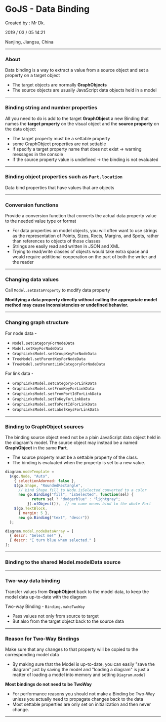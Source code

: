 # GoJS - Data Binding

Created by : Mr Dk.

2019 / 03 / 05 14:21

Nanjing, Jiangsu, China

---

### About

Data binding is a way to extract a value from a source object and set a property on a target object

* The target objects are normally __GraphObjects__
* The source objects are usually JavaScript data objects held in a model

---

### Binding string and number properties

All you need to do is add to the target __GraphObject__ a new Binding that names the __target property__ on the visual object and the __source property__ on the data object

* The target property must be a settable property
* some GraphObject properties are not settable
* If specify a target property name that does not exist &rarr; warning messages in the console
* If the source property value is undefined &rarr; the binding is not evaluated

---

### Binding object properties such as `Part.location`

Data bind properties that have values that are objects

---

### Conversion functions

Provide a conversion function that converts the actual data property value to the needed value type or format

* For data properties on model objects, you will often want to use strings as the representation of Points, Sizes, Rects, Margins, and Spots, rather than references to objects of those classes
* Strings are easily read and written in JSON and XML
* Trying to read/write classes of objects would take extra space and would require additional cooperation on the part of both the writer and the reader

---

### Changing data values

Call `Model.setDataProperty` to modify data property

__Modifying a data property directly without calling the appropriate model method
may cause inconsistencies or undefined behavior.__

---

### Changing graph structure

For node data - 

* `Model.setCategoryForNodeData`
* `Model.setKeyForNodeData`
* `GraphLinksModel.setGroupKeyForNodeData`
* `TreeModel.setParentKeyForNodeData`
* `TreeModel.setParentLinkCategoryForNodeData`

For link data - 

* `GraphLinksModel.setCategoryForLinkData`
* `GraphLinksModel.setFromKeyForLinkData`
* `GraphLinksModel.setFromPortIdForLinkData`
* `GraphLinksModel.setToKeyForLinkData`
* `GraphLinksModel.setToPortIdForLinkData`
* `GraphLinksModel.setLabelKeysForLinkData`

---

### Binding to __GraphObject__ sources

The binding source object need not be a plain JavaScript data object held in the diagram's model. The source object may instead be a named __GraphObject__ in the same __Part__.

* The source property must be a settable property of the class.
* The binding is evaluated when the property is set to a new value.

```javascript
diagram.nodeTemplate =
  $(go.Node, "Auto",
    { selectionAdorned: false },
    $(go.Shape, "RoundedRectangle",
      // bind Shape.fill to Node.isSelected converted to a color
      new go.Binding("fill", "isSelected", function(sel) {
            return sel ? "dodgerblue" : "lightgray";
          }).ofObject()),  // no name means bind to the whole Part
    $(go.TextBlock,
      { margin: 5 },
      new go.Binding("text", "descr"))
  );

diagram.model.nodeDataArray = [
  { descr: "Select me!" },
  { descr: "I turn blue when selected." }
];
```

---

### Binding to the shared __Model.modelData__ source

---

### Two-way data binding

Transfer values from __GraphObject__ back to the model data, to keep the model data up-to-date with the diagram

Two-way Binding - `Binding.makeTwoWay`

* Pass values not only from source to target
* But also from the target object back to the source data

---

### Reason for Two-Way Bindings

Make sure that any changes to that property will be copied to the corresponding model data

* By making sure that the Model is up-to-date, you can easily "save the diagram" just by saving the model and "loading a diagram" is just a matter of loading a model into memory and setting `Diagram.model`

__Most bindings do not need to be TwoWay__

* For performance reasons you should not make a Binding be Two-Way unless you actually need to propagate changes back to the data
* Most settable properties are only set on initialization and then never change.

---

